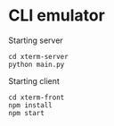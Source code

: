 # CLI emulator

Starting server

```
cd xterm-server
python main.py
```

Starting client

```
cd xterm-front
npm install
npm start
```
